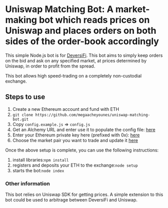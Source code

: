 # Uniswap Matching Bot: A market-making bot which reads prices on Uniswap and places orders on both sides of the order-book accordingly

This simple Node.js bot is for [DeversiFi](https://www.deversifi.com). This bot aims to simply keep orders on the bid and ask on any specified market, at prices determined by Uniswap, in order to profit from the spread.

This bot allows high speed-trading on a completely non-custodial exchange.

## Steps to use

1. Create a new Ethereum account and fund with ETH
2. `git clone https://github.com/megaacheyounes/uniswap-matching-bot.git`
3. Copy `config.example.js` => `config.js`
4. Get an Alchemy URL and enter use it to populate the config file: [here](https://github.com/megaacheyounes/uniswap-matching-bot/blob/main/config.example.js#L5)
5. Enter your Ethereum private key here (prefixed with 0x): [here](https://github.com/megaacheyounes/uniswap-matching-bot/blob/main/config.example.js#L3)
6. Choose the market pair you want to trade and update it [here](https://github.com/megaacheyounes/uniswap-matching-bot/blob/main/config.example.js#L4)

Once the above setup is complete, you can use the following instructions:

1. install libraries:`npm install`
2. registers and deposits your ETH to the exchange:`node setup`
3. starts the bot:`node index`

### Other information

This bot relies on Uniswap SDK for getting prices. A simple extension to this bot could be used to arbitrage between DeversiFi and Uniswap.
